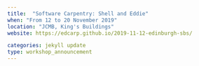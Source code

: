 ```yaml
---
title:  "Software Carpentry: Shell and Eddie"
when: "From 12 to 20 November 2019"
location: "JCMB, King's Buildings"
website: https://edcarp.github.io/2019-11-12-edinburgh-sbs/

categories: jekyll update
type: workshop_announcement
---
```


